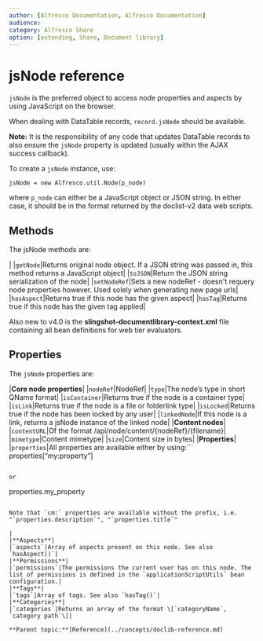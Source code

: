 ```yaml
---
author: [Alfresco Documentation, Alfresco Documentation]
audience: 
category: Alfresco Share
option: [extending, Share, Document library]
---
```


# jsNode reference

`jsNode` is the preferred object to access node properties and aspects by using JavaScript on the browser.

When dealing with DataTable records, `record.jsNode` should be available.

**Note:** It is the responsibility of any code that updates DataTable records to also ensure the `jsNode` property is updated \(usually within the AJAX success callback\).

To create a `jsNode` instance, use:

```
jsNode = new Alfresco.util.Node(p_node)
```

where `p_node` can either be a JavaScript object or JSON string. In either case, it should be in the format returned by the doclist-v2 data web scripts.

## Methods

The jsNode methods are:

|
|`getNode`|Returns original node object. If a JSON string was passed in, this method returns a JavaScript object|
|`toJSON`|Return the JSON string serialization of the node|
|`setNodeRef`|Sets a new nodeRef - doesn't requery node properties however. Used solely when generating new page urls|
|`hasAspect`|Returns true if this node has the given aspect|
|`hasTag`|Returns true if this node has the given tag applied|

Also new to v4.0 is the **slingshot-documentlibrary-context.xml** file containing all bean definitions for web tier evaluators.

## Properties

The `jsNode` properties are:

|**Core node properties**|
|`nodeRef`|NodeRef|
|`type`|The node’s type in short QName format|
|`isContainer`|Returns true if the node is a container type|
|`isLink`|Returns true if the node is a file or folderlink type|
|`isLocked`|Returns true if the node has been locked by any user|
|`linkedNode`|If this node is a link, returns a jsNode instance of the linked node|
|**Content nodes**|
|`contentURL`|Of the format /api/node/content/\{nodeRef\}/\{filename\}|
|`mimetype`|Content mimetype|
|`size`|Content size in bytes|
|**Properties**|
|`properties`|All properties are available either by using:```
properties[“my:property”]
```

or

```
properties.my_property
```

Note that `cm:` properties are available without the prefix, i.e. "`properties.description`", "`properties.title`"

|
|**Aspects**|
|`aspects`|Array of aspects present on this node. See also `hasAspect()`|
|**Permissions**|
|`permissions`|The permissions the current user has on this node. The list of permissions is defined in the `applicationScriptUtils` bean configuration.|
|**Tags**|
|`tags`|Array of tags. See also `hasTag()`|
|**Categories**|
|`categories`|Returns an array of the format \[`categoryName`, `category path`\]|

**Parent topic:**[Reference](../concepts/doclib-reference.md)

